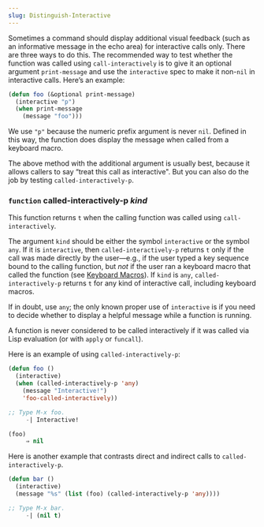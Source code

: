 ```yaml
---
slug: Distinguish-Interactive
---
```


Sometimes a command should display additional visual feedback (such as an informative message in the echo area) for interactive calls only. There are three ways to do this. The recommended way to test whether the function was called using `call-interactively` is to give it an optional argument `print-message` and use the `interactive` spec to make it non-`nil` in interactive calls. Here’s an example:

```lisp
(defun foo (&optional print-message)
  (interactive "p")
  (when print-message
    (message "foo")))
```

We use `"p"` because the numeric prefix argument is never `nil`. Defined in this way, the function does display the message when called from a keyboard macro.

The above method with the additional argument is usually best, because it allows callers to say “treat this call as interactive". But you can also do the job by testing `called-interactively-p`.

### <span className="tag function">`function`</span> **called-interactively-p** *kind*

This function returns `t` when the calling function was called using `call-interactively`.

The argument `kind` should be either the symbol `interactive` or the symbol `any`. If it is `interactive`, then `called-interactively-p` returns `t` only if the call was made directly by the user—e.g., if the user typed a key sequence bound to the calling function, but *not* if the user ran a keyboard macro that called the function (see [Keyboard Macros](Keyboard-Macros)). If `kind` is `any`, `called-interactively-p` returns `t` for any kind of interactive call, including keyboard macros.

If in doubt, use `any`; the only known proper use of `interactive` is if you need to decide whether to display a helpful message while a function is running.

A function is never considered to be called interactively if it was called via Lisp evaluation (or with `apply` or `funcall`).

Here is an example of using `called-interactively-p`:

```lisp
(defun foo ()
  (interactive)
  (when (called-interactively-p 'any)
    (message "Interactive!")
    'foo-called-interactively))
```



```lisp
;; Type M-x foo.
     -| Interactive!
```



```lisp
(foo)
     ⇒ nil
```

Here is another example that contrasts direct and indirect calls to `called-interactively-p`.

```lisp
(defun bar ()
  (interactive)
  (message "%s" (list (foo) (called-interactively-p 'any))))
```



```lisp
;; Type M-x bar.
     -| (nil t)
```
